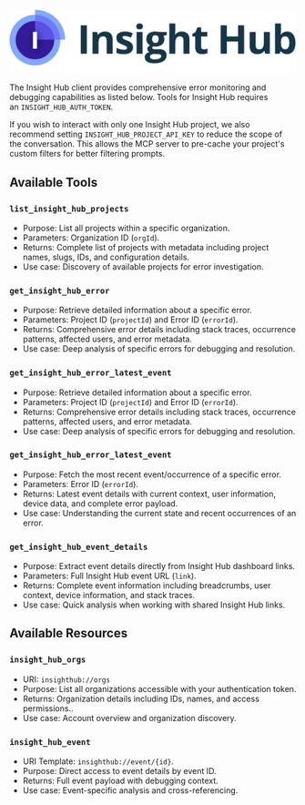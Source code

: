![insight-hub.png](./images/embedded/insight-hub.png)

The Insight Hub client provides comprehensive error monitoring and debugging capabilities as listed below. Tools for Insight Hub requires an `INSIGHT_HUB_AUTH_TOKEN`.

If you wish to interact with only one Insight Hub project, we also recommend setting `INSIGHT_HUB_PROJECT_API_KEY` to reduce the scope of the conversation. This allows the MCP server to pre-cache your project's custom filters for better filtering prompts.

## Available Tools

### `list_insight_hub_projects`

-   Purpose: List all projects within a specific organization.
-   Parameters: Organization ID (`orgId`).
-   Returns: Complete list of projects with metadata including project names, slugs, IDs, and configuration details.
-   Use case: Discovery of available projects for error investigation.

### `get_insight_hub_error`

-   Purpose: Retrieve detailed information about a specific error.
-   Parameters: Project ID (`projectId`) and Error ID (`errorId`).
-   Returns: Comprehensive error details including stack traces, occurrence patterns, affected users, and error metadata.
-   Use case: Deep analysis of specific errors for debugging and resolution.

### `get_insight_hub_error_latest_event`

-   Purpose: Retrieve detailed information about a specific error.
-   Parameters: Project ID (`projectId`) and Error ID (`errorId`).
-   Returns: Comprehensive error details including stack traces, occurrence patterns, affected users, and error metadata.
-   Use case: Deep analysis of specific errors for debugging and resolution.

### `get_insight_hub_error_latest_event`

-   Purpose: Fetch the most recent event/occurrence of a specific error.
-   Parameters: Error ID (`errorId`).
-   Returns: Latest event details with current context, user information, device data, and complete error payload.
-   Use case: Understanding the current state and recent occurrences of an error.

### `get_insight_hub_event_details`

-   Purpose: Extract event details directly from Insight Hub dashboard links.
-   Parameters: Full Insight Hub event URL (`link`).
-   Returns: Complete event information including breadcrumbs, user context, device information, and stack traces.
-   Use case: Quick analysis when working with shared Insight Hub links.

## Available Resources

### `insight_hub_orgs`

-   URI: `insighthub://orgs`
-   Purpose: List all organizations accessible with your authentication token.
-   Returns: Organization details including IDs, names, and access permissions..
-   Use case: Account overview and organization discovery.

### `insight_hub_event`

-   URI Template: `insighthub://event/{id}`.
-   Purpose: Direct access to event details by event ID.
-   Returns: Full event payload with debugging context.
-   Use case: Event-specific analysis and cross-referencing.